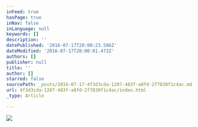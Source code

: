 ```yaml
---
inFeed: true
hasPage: true
inNav: false
inLanguage: null
keywords: []
description: ''
datePublished: '2016-07-17T20:00:23.586Z'
dateModified: '2016-07-17T20:00:01.473Z'
authors: []
publisher: null
title: ''
author: []
starred: false
sourcePath: _posts/2016-07-17-4f3d3cda-1207-483f-a8fd-2f7830f1c4ac.md
url: 4f3d3cda-1207-483f-a8fd-2f7830f1c4ac/index.html
_type: Article

---
```

![](https://the-grid-user-content.s3-us-west-2.amazonaws.com/746e8a4c-f38e-49ca-900f-bb1975b6e115.jpg)